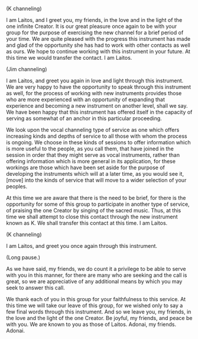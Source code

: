 <p class="channel-type">(K channeling)</p>
<p>I am Laitos, and I greet you, my friends, in the love and in the light of the one infinite Creator. It is our great pleasure once again to be with your group for the purpose of exercising the new channel for a brief period of your time. We are quite pleased with the progress this instrument has made and glad of the opportunity she has had to work with other contacts as well as ours. We hope to continue working with this instrument in your future. At this time we would transfer the contact. I am Laitos.</p>
<p class="channel-type">(Jim channeling)</p>
<p>I am Laitos, and greet you again in love and light through this instrument. We are very happy to have the opportunity to speak through this instrument as well, for the process of working with new instruments provides those who are more experienced with an opportunity of expanding that experience and becoming a new instrument on another level, shall we say. We have been happy that this instrument has offered itself in the capacity of serving as somewhat of an anchor in this particular proceeding.</p>
<p>We look upon the vocal channeling type of service as one which offers increasing kinds and depths of service to all those with whom the process is ongoing. We choose in these kinds of sessions to offer information which is more useful to the people, as you call them, that have joined in the session in order that they might serve as vocal instruments, rather than offering information which is more general in its application, for these workings are those which have been set aside for the purpose of developing the instruments which will at a later time, as you would see it, [move] into the kinds of service that will move to a wider selection of your peoples.</p>
<p>At this time we are aware that there is the need to be brief, for there is the opportunity for some of this group to participate in another type of service, of praising the one Creator by singing of the sacred music. Thus, at this time we shall attempt to close this contact through the new instrument known as K. We shall transfer this contact at this time. I am Laitos.</p>
<p class="channel-type">(K channeling)</p>
<p>I am Laitos, and greet you once again through this instrument.</p>
<p class="comment">(Long pause.)</p>
<p>As we have said, my friends, we do count it a privilege to be able to serve with you in this manner, for there are many who are seeking and the call is great, so we are appreciative of any additional means by which you may seek to answer this call.</p>
<p>We thank each of you in this group for your faithfulness to this service. At this time we will take our leave of this group, for we wished only to say a few final words through this instrument. And so we leave you, my friends, in the love and the light of the one Creator. Be joyful, my friends, and peace be with you. We are known to you as those of Laitos. Adonai, my friends. Adonai.</p>